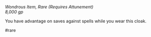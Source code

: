 *Wondrous Item, Rare (Requires Attunement)*  
*8,000 gp*

You have advantage on saves against spells while you wear this cloak.

#rare
